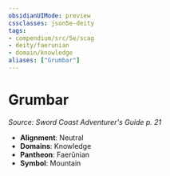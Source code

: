 ```yaml
---
obsidianUIMode: preview
cssclasses: json5e-deity
tags:
- compendium/src/5e/scag
- deity/faerunian
- domain/knowledge
aliases: ["Grumbar"]
---
```

# Grumbar
*Source: Sword Coast Adventurer's Guide p. 21* 

- **Alignment**: Neutral
- **Domains**: Knowledge
- **Pantheon**: Faerûnian
- **Symbol**: Mountain